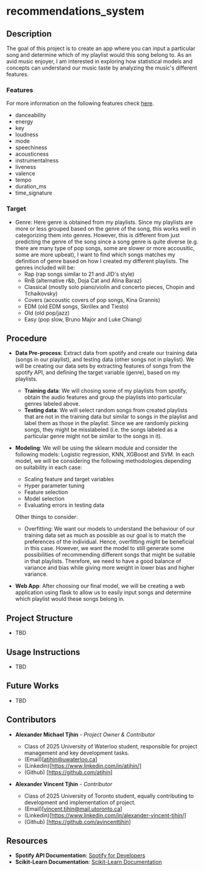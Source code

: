 # recommendations_system

## Description
The goal of this project is to create an app where you can input a particular song and determine which of my playlist would this song belong to. As an avid music enjoyer, I am interested in exploring how statistical models and concepts can understand our music taste by analyzing the music's different features.

### Features
For more information on the following features check [here](https://developer.spotify.com/documentation/web-api/reference/get-audio-features).
- danceability
- energy 
- key 
- loudness 
- mode 
- speechiness
- acousticness
- instrumentalness 
- liveness 
- valence 
- tempo        
- duration_ms 
- time_signature

### Target
- Genre: Here genre is obtained from my playlists. Since my playlists are more or less grouped based on the genre of the song, this works well in categorizing them into genres. However, this is different from just predicting the genre of the song since a song genre is quite diverse (e.g. there are many type of pop songs, some are slower or more accousitic, some are more upbeat), I want to find which songs matches my definition of genre based on how I created my different playlists. The genres included will be:
    - Rap (rap songs similar to 21 and JID's style)
    - RnB (alternative r&b, Doja Cat and Alina Baraz)
    - Classical (mostly solo piano/violin and concerto pieces, Chopin and Tchaikovsky) 
    - Covers (accoustic covers of pop songs, Kina Grannis)
    - EDM (old EDM songs, Skrillex and Tiesto)
    - Old (old pop/jazz)
    - Easy (pop slow, Bruno Major and Luke Chiang)

## Procedure

- **Data Pre-process**: Extract data from spotify and create our training data (songs in our playlist), and testing data (other songs not in playlist). We will be creating our data sets by extracting features of songs from the spotify API, and defining the target variable (genre), based on my playlists.
    - **Training data**: We will chosing some of my playlists from spotify, obtain the audio features and group the playlists into particular genres labeled above.
    - **Testing data**: We will select random songs from created playlists that are not in the training data but similar to songs in the playlist and label them as those in the playlist. Since we are randomly picking songs, they might be misslabeled (i.e. the songs labeled as a particular genre might not be similar to the songs in it).
    
- **Modeling**: We will be using the sklearn module and consider the following models: Logistic regression, KNN, XGBoost and SVM. In each model, we will be considering the following methodologies depending on suitability in each case:
    - Scaling feature and target variables
    - Hyper parameter tuning
    - Feature selection
    - Model selection
    - Evaluating errors in testing data
    
    Other things to consider:
    - Overfitting: We want our models to understand the behaviour of our training data set as much as possible as our goal is to match the preferences of the individual. Hence, overfitting might be beneficial in this case. However, we want the model to still generate some possibilities of recommending different songs that might be suitable in that playlists. Therefore, we need to have a good balance of variance and bias while giving more weight in lower bias and higher variance.

- **Web App**: After choosing our final model, we will be creating a web application using flask to allow us to easily input songs and determine which playlist would these songs belong in.

## Project Structure

- TBD

## Usage Instructions

- TBD

## Future Works

- TBD

## Contributors

- **Alexander Michael Tjhin** - *Project Owner & Contributor*
    - Class of 2025 University of Waterloo student, responsible for project management and key development tasks.
    - (Email)[atjhin@uwaterloo.ca]
    - (Linkedin)[https://www.linkedin.com/in/atjhin/]
    - (Github) [https://github.com/atjhin]
    
- **Alexander Vincent Tjhin** - *Contributor*
    - Class of 2025 University of Toronto student, equally contributing to development and implementation of project.
    - (Email)[vincent.tjhin@mail.utoronto.ca]
    - (Linkedin)[https://www.linkedin.com/in/alexander-vincent-tjhin/]
    - (Github) [https://github.com/avincenttjhin]

## Resources

- **Spotify API Documentation**: [Spotify for Developers](https://developer.spotify.com/documentation/web-api/)
- **Scikit-Learn Documentation**: [Scikit-Learn Documentation](https://scikit-learn.org/stable/)